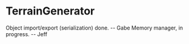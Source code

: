 TerrainGenerator
==================
Object import/export (serialization) done. -- Gabe
Memory manager, in progress. -- Jeff
